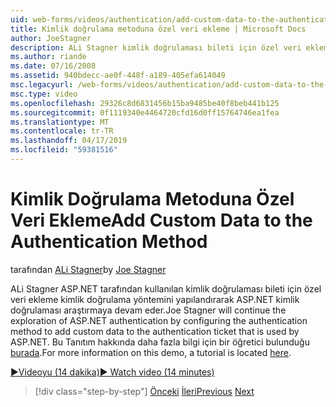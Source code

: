 ```yaml
---
uid: web-forms/videos/authentication/add-custom-data-to-the-authentication-method
title: Kimlik doğrulama metoduna özel veri ekleme | Microsoft Docs
author: JoeStagner
description: ALi Stagner kimlik doğrulaması bileti için özel veri ekleme kimlik doğrulama yöntemini yapılandırarak ASP.NET kimlik doğrulaması araştırmaya devam eder...
ms.author: riande
ms.date: 07/16/2008
ms.assetid: 940bdecc-ae0f-448f-a189-405efa614049
msc.legacyurl: /web-forms/videos/authentication/add-custom-data-to-the-authentication-method
msc.type: video
ms.openlocfilehash: 29326c8d6831456b15ba9485be40f8beb441b125
ms.sourcegitcommit: 0f1119340e4464720cfd16d0ff15764746ea1fea
ms.translationtype: MT
ms.contentlocale: tr-TR
ms.lasthandoff: 04/17/2019
ms.locfileid: "59381516"
---
```

# <a name="add-custom-data-to-the-authentication-method"></a><span data-ttu-id="e585f-103">Kimlik Doğrulama Metoduna Özel Veri Ekleme</span><span class="sxs-lookup"><span data-stu-id="e585f-103">Add Custom Data to the Authentication Method</span></span>

<span data-ttu-id="e585f-104">tarafından [ALi Stagner](https://github.com/JoeStagner)</span><span class="sxs-lookup"><span data-stu-id="e585f-104">by [Joe Stagner](https://github.com/JoeStagner)</span></span>

<span data-ttu-id="e585f-105">ALi Stagner ASP.NET tarafından kullanılan kimlik doğrulaması bileti için özel veri ekleme kimlik doğrulama yöntemini yapılandırarak ASP.NET kimlik doğrulaması araştırmaya devam eder.</span><span class="sxs-lookup"><span data-stu-id="e585f-105">Joe Stagner will continue the exploration of ASP.NET authentication by configuring the authentication method to add custom data to the authentication ticket that is used by ASP.NET.</span></span> <span data-ttu-id="e585f-106">Bu Tanıtım hakkında daha fazla bilgi için bir öğretici bulunduğu [burada](../../overview/older-versions-security/introduction/forms-authentication-configuration-and-advanced-topics-vb.md).</span><span class="sxs-lookup"><span data-stu-id="e585f-106">For more information on this demo, a tutorial is located [here](../../overview/older-versions-security/introduction/forms-authentication-configuration-and-advanced-topics-vb.md).</span></span>

[<span data-ttu-id="e585f-107">&#9654;Videoyu (14 dakika)</span><span class="sxs-lookup"><span data-stu-id="e585f-107">&#9654; Watch video (14 minutes)</span></span>](https://channel9.msdn.com/Blogs/ASP-NET-Site-Videos/add-custom-data-to-the-authentication-method)

> [!div class="step-by-step"]
> <span data-ttu-id="e585f-108">[Önceki](forms-login-custom-key-configuration.md)
> [İleri](use-custom-principal-objects.md)</span><span class="sxs-lookup"><span data-stu-id="e585f-108">[Previous](forms-login-custom-key-configuration.md)
[Next](use-custom-principal-objects.md)</span></span>
